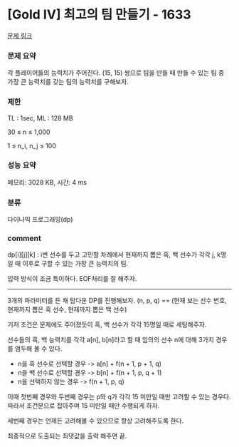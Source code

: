 
# [Gold IV] 최고의 팀 만들기 - 1633

[문제 링크](https://www.acmicpc.net/problem/1633)

### 문제 요약

<p> 각 플레이어들의 능력치가 주어진다. (15, 15) 쌍으로 팀을 만들 때 만들 수 있는 팀 중 가장 큰 능력치를 갖는 팀의 능력치를 구해보자. </p>

### 제한

TL : 1sec, ML : 128 MB

30 ≤ n ≤ 1,000

1 ≤ n_i, n_j ≤ 100

### 성능 요약

메모리: 3028 KB, 시간: 4 ms

### 분류

다이나믹 프로그래밍(dp)

### comment

dp[i][j][k] : i번 선수를 두고 고민할 차례에서 현재까지 뽑은 흑, 백 선수가 각각 j, k명일 때 이후로 구할 수 있는 가장 큰 능력치의 팀.

입력 방식이 조금 특이하다. EOF처리를 잘 해주자.

-----------------------------------------------------------------------------------------------------------------------------------------------------------------------

3개의 파라미터를 든 채 탑다운 DP를 진행해보자. (n, p, q) == (현재 보는 선수 번호, 현재까지 뽑은 흑 선수, 현재까지 뽑은 백 선수)

기저 조건은 문제에도 주어졌듯이 흑, 백 선수가 각각 15명일 때로 세팅해주자.

선수들의 흑, 백 능력치를 각각 a[n], b[n]라고 할 때 임의의 선수 n에 대해 3가지 경우를 염두해 볼 수 있다.

* n을 흑 선수로 선택할 경우 -> a[n] + f(n + 1, p + 1, q)
* n을 백 선수로 선택할 경우 -> b[n] + f(n + 1, p, q + 1)
* n을 선택하지 않는 경우 -> f(n + 1, p, q)

이때 첫번째 경우와 두번째 경우는 p와 q가 각각 15 미만일 때만 고려할 수 있는 경우다. 따라서 조건문으로 잡아주며 15 미만일 때만 수행되게 하자.

세번째 경우는 언제든 고려해볼 수 있으므로 항상 고려해주도록 한다.

최종적으로 도출되는 최댓값을 출력 해주면 끝.
